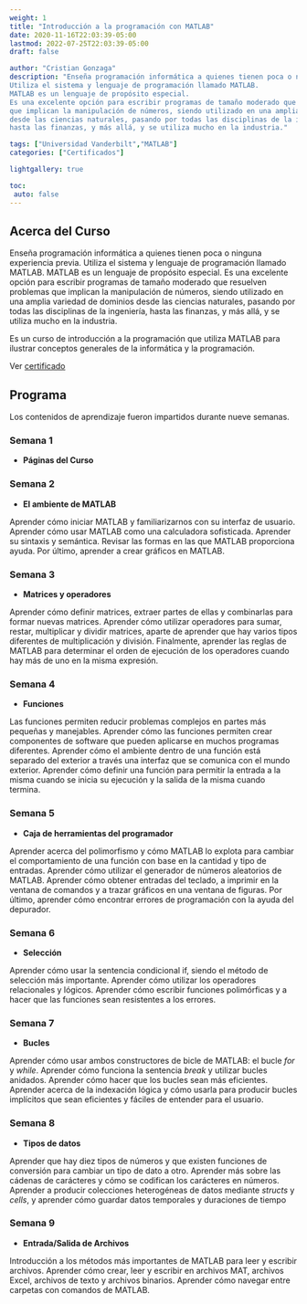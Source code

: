 ```yaml
---
weight: 1
title: "Introducción a la programación con MATLAB"
date: 2020-11-16T22:03:39-05:00
lastmod: 2022-07-25T22:03:39-05:00
draft: false

author: "Cristian Gonzaga"
description: "Enseña programación informática a quienes tienen poca o ninguna experiencia previa. 
Utiliza el sistema y lenguaje de programación llamado MATLAB. 
MATLAB es un lenguaje de propósito especial. 
Es una excelente opción para escribir programas de tamaño moderado que resuelven problemas 
que implican la manipulación de números, siendo utilizado en una amplia variedad de dominios 
desde las ciencias naturales, pasando por todas las disciplinas de la ingeniería, 
hasta las finanzas, y más allá, y se utiliza mucho en la industria."

tags: ["Universidad Vanderbilt","MATLAB"]
categories: ["Certificados"]

lightgallery: true

toc:
 auto: false
---
```

<!--more-->
## Acerca del Curso

Enseña programación informática a quienes tienen poca o ninguna experiencia previa. 
Utiliza el sistema y lenguaje de programación llamado MATLAB. 
MATLAB es un lenguaje de propósito especial. 
Es una excelente opción para escribir programas de tamaño moderado que resuelven problemas 
que implican la manipulación de números, siendo utilizado en una amplia variedad de dominios 
desde las ciencias naturales, pasando por todas las disciplinas de la ingeniería, 
hasta las finanzas, y más allá, y se utiliza mucho en la industria.

Es un curso de introducción a la programación que utiliza MATLAB para ilustrar conceptos generales 
de la informática y la programación.

Ver [certificado](https://coursera.org/share/45e983457108d7701039e8bcb25120fa)

## Programa

Los contenidos de aprendizaje fueron impartidos durante nueve semanas.

### Semana 1

* **Páginas del Curso**

### Semana 2

* **El ambiente de MATLAB**

Aprender cómo iniciar MATLAB y familiarizarnos con su interfaz de usuario.
Aprender cómo usar MATLAB como una calculadora sofisticada.
Aprender su sintaxis y semántica.
Revisar las formas en las que MATLAB proporciona ayuda.
Por último, aprender a crear gráficos en MATLAB.

### Semana 3

* **Matrices y operadores**

Aprender cómo definir matrices, extraer partes de ellas y combinarlas para formar nuevas matrices.
Aprender cómo utilizar operadores para sumar, restar, multiplicar y dividir matrices, aparte de aprender
que hay varios tipos diferentes de multiplicación y división.
Finalmente, aprender las reglas de MATLAB para determinar el orden de ejecución de los operadores cuando
hay más de uno en la misma expresión.

### Semana 4

* **Funciones**

Las funciones permiten reducir problemas complejos en partes más pequeñas y manejables.
Aprender cómo las funciones permiten crear componentes de software que pueden aplicarse en muchos programas diferentes.
Aprender cómo el ambiente dentro de una función está separado del exterior a través una interfaz que se 
comunica con el mundo exterior.
Aprender cómo definir una función para permitir la entrada a la misma cuando
se inicia su ejecución y la salida de la misma cuando termina.

### Semana 5

* **Caja de herramientas del programador**

Aprender acerca del polimorfismo y cómo MATLAB lo explota para cambiar el 
comportamiento de una función con base en la cantidad y tipo de entradas.
Aprender cómo utilizar el generador de números aleatorios de MATLAB.
Aprender cómo obtener entradas del teclado, a imprimir en la ventana de comandos
y a trazar gráficos en una ventana de figuras.
Por último, aprender cómo encontrar errores de programación con la ayuda del depurador.

### Semana 6

* **Selección**

Aprender cómo usar la sentencia condicional if, siendo el método de selección más importante.
Aprender cómo utilizar los operadores relacionales y lógicos.
Aprender cómo escribir funciones polimórficas y a hacer que las funciones sean 
resistentes a los errores.

### Semana 7

* **Bucles**

Aprender cómo usar ambos constructores de bicle de MATLAB: el bucle *for* y *while*.
Aprender cómo funciona la sentencia *break* y utilizar bucles anidados.
Aprender cómo hacer que los bucles sean más eficientes.
Aprender acerca de la indexación lógica y cómo usarla para producir 
bucles implícitos que sean eficientes y fáciles de entender para el usuario.

### Semana 8

* **Tipos de datos**

Aprender que hay diez tipos de números y que existen funciones de conversión
para cambiar un tipo de dato a otro.
Aprender más sobre las cádenas de carácteres y cómo se codifican los carácteres en números.
Aprender a producir colecciones heterogéneas de datos mediante *structs* y *cells*,
y aprender cómo guardar datos temporales y duraciones de tiempo

### Semana 9

* **Entrada/Salida de Archivos**

Introducción a los métodos más importantes de MATLAB para leer y escribir archivos.
Aprender cómo crear, leer y escribir en archivos MAT, archivos Excel, 
archivos de texto y archivos binarios.
Aprender cómo navegar entre carpetas con comandos de MATLAB.



